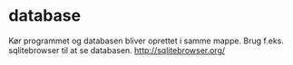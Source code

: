 # database
Kør programmet og databasen bliver oprettet i samme mappe. Brug f.eks. sqlitebrowser til at se databasen.
http://sqlitebrowser.org/

